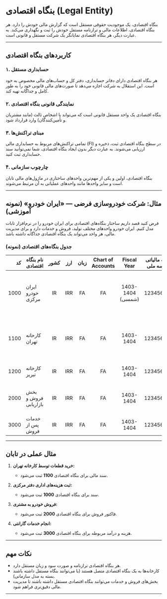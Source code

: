 

# بنگاه اقتصادی (Legal Entity)

بنگاه اقتصادی، یک موجودیت حقوقی مستقل است که گزارش مالی خودش را دارد. هر بنگاه اقتصادی، اطلاعات مالی و ترازنامه مستقل خودش را ثبت و نگهداری می‌کند. به عبارت دیگر، هر بنگاه اقتصادی نمایانگر یک شرکت مستقل و قانونی است.

---

## کاربردهای بنگاه اقتصادی

### ۱. حسابداری مستقل

هر بنگاه اقتصادی دارای دفاتر حسابداری، دفتر کل و حساب‌های مالی مخصوص به خود است. این استقلال به شرکت اجازه می‌دهد تا صورت‌های مالی قانونی خود را به طور کامل و جداگانه تهیه کند.

### ۲. نمایندگی قانونی بنگاه اقتصادی

بنگاه اقتصادی یک واحد مستقل قانونی است که می‌تواند با اشخاص ثالث (مانند مشتریان و تأمین‌کنندگان) وارد قرارداد شود.

### ۳. مبنای تراکنش‌ها

تمامی تراکنش‌های مربوط به حسابداری مالی (FI) در سطح بنگاه اقتصادی ثبت، ذخیره و ارزیابی می‌شوند. به عبارت دیگر بدون ایجاد بنگاه اقتصادی، شما نمی‌توانید سند حسابداری ثبت کنید.

### ۴. چارچوب سازمانی

بنگاه اقتصادی، اولین و یکی از مهم‌ترین واحدهای ساختاری در ماژول‌های مالی تابان است و سایر واحدها مانند واحدهای عملیاتی به آن مرتبط می‌شوند.

---

## مثال: شرکت خودروسازی فرضی — «ایران خودرو» (نمونه آموزشی)

فرض کنید قصد داریم ساختار بنگاه‌های اقتصادی برای ایران خودرو را در نرم‌افزار تابات مدل کنیم. ایران خودرو واحدهای مختلف تولید، فروش و خدمات دارد و برای مدیریت مالی، هر واحد می‌تواند یک بنگاه اقتصادی جداگانه داشته باشد.

### جدول بنگاه‌های اقتصادی (نمونه)

| کد  | نام بنگاه اقتصادی         | کشور | ارز   | زبان | Chart of Accounts | Fiscal Year         | شناسه مالیاتی / شناسه ملی | توضیح کاربرد                                         |
|-----:|--------------------------|:-----:|:-----:|:----:|:------------------:|:-------------------:|:--------------------------:|-----------------------------------------------------|
| 1000 | ایران خودرو مرکزی         | IR    | IRR   | FA   | FA                 | 1403-1404 (شمسی)    | 1234567890                 | دفتر مرکزی، مدیریت کل، گزارش مالی اصلی              |
| 1100 | کارخانه تهران            | IR    | IRR   | FA   | FA                 | 1403-1404           | 1234567891                 | خط تولید خودرو در تهران، ثبت هزینه‌ها و خرید قطعات |
| 1200 | کارخانه تبریز           | IR    | IRR   | FA   | FA                 | 1403-1404           | 1234567892                 | خط تولید خودرو در تبریز                             |
| 2000 | بخش فروش و بازاریابی     | IR    | IRR   | FA   | FA                 | 1403-1404           | 1234567893                 | ثبت فاکتورهای فروش و مدیریت نمایندگی‌ها            |
| 3000 | خدمات پس از فروش         | IR    | IRR   | FA   | FA                 | 1403-1404           | 1234567894                 | تعمیرات و گارانتی خودروها                           |

---

## مثال عملی در تابان

1. **خرید قطعات توسط کارخانه تهران:**

   - سند مالی برای بنگاه اقتصادی **1100** ثبت می‌شود.

2. **ثبت هزینه‌های اداری دفتر مرکزی:**

   - سند برای بنگاه اقتصادی **1000** ثبت می‌شود.

3. **فروش خودرو به مشتری:**

   - فاکتور فروش برای بنگاه اقتصادی **2000** ثبت می‌شود.

4. **انجام خدمات گارانتی:**

   - هزینه و درآمد مربوطه برای بنگاه اقتصادی **3000** ثبت می‌شود.

---

## نکات مهم

- هر بنگاه اقتصادی ترازنامه و صورت سود و زیان مستقل دارد.
- کارخانه‌ها به یک بنگاه اقتصادی متصل هستند (یا می‌توانند بنگاه مستقل داشته باشند بسته به مدل سازمانی).
- بخش‌های فروش و خدمات می‌توانند بنگاه اقتصادی مستقل داشته باشند تا مدیریت مالی دقیق‌تری فراهم شود.

---
